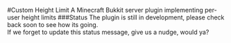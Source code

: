 #Custom Height Limit
A Minecraft Bukkit server plugin implementing per-user height limits
###Status
The plugin is still in development, please check back soon to see how its going.  
If we forget to update this status message, give us a nudge, would ya?